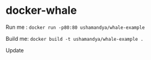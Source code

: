 # docker-whale

Run me : `docker run -p80:80 ushamandya/whale-example`

Build me: `docker build -t ushamandya/whale-example .`

Update
